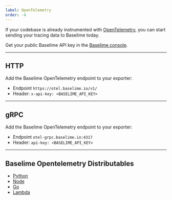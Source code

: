 ```yaml
---
label: OpenTelemetry
order: -4
---
```


If your codebase is already instrumented with [OpenTelemetry](https://opentelemetry.io/), you can start sending your tracing data to Baselime today.

Get your public Baselime API key in the [Baselime console](https://console.baselime.io).

---
## HTTP

Add the Baselime OpenTelemetry endpoint to your exporter:
- Endpoint `https://otel.baselime.io/v1/`
- Header: `x-api-key: <BASELIME_API_KEY>`

---
## gRPC

Add the Baselime OpenTelemetry endpoint to your exporter:
- Endpoint `otel-grpc.baselime.io:4317`
- Header: `api-key: <BASELIME_API_KEY>`

---
## Baselime Opentelemetry Distributables
* [Python](https://github.com/baselime/python-opentelemetry)
* [Node](https://github.com/baselime/node-opentelemetry)
* [Go](https://github.com/baselime/go-opentelemetry)
* [Lambda](https://github.com/baselime/lambda-node-opentelemetry)
